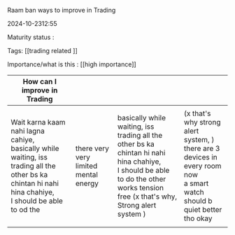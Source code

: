 Raam ban ways to improve in Trading

2024-10-2312:55

Maturity  status : 

Tags: [[trading related ]]

Importance/what is this  : [[high importance]]




| How can I improve in Trading                                                                                                                                  |                                       |                                                                                                                                                                                      |                                                                                                                                    |
| ------------------------------------------------------------------------------------------------------------------------------------------------------------- | ------------------------------------- | ------------------------------------------------------------------------------------------------------------------------------------------------------------------------------------ | ---------------------------------------------------------------------------------------------------------------------------------- |
|                                                                                                                                                               |                                       |                                                                                                                                                                                      |                                                                                                                                    |
| Wait karna kaam nahi lagna cahiye,<br> basically while waiting, iss trading all the other bs ka chintan hi nahi hina chahiye, <br> I should be able to od the | there very very limited mental energy | basically while waiting, iss trading all the other bs ka chintan hi nahi hina chahiye, <br> I should be able to do the other works tension free (x that's why, Strong alert system ) | (x that's why strong alert system, ) <br> there are 3 devices in every room now <br> a smart watch should b quiet better tho okay  |
|                                                                                                                                                               |                                       |                                                                                                                                                                                      |                                                                                                                                    |
